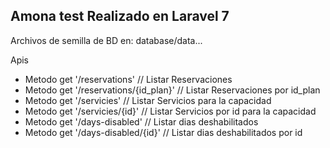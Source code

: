 ## Amona test Realizado en Laravel 7 

Archivos de semilla de BD en:
database/data...

Apis
- Metodo get '/reservations' // Listar Reservaciones 
- Metodo get '/reservations/{id_plan}' // Listar Reservaciones por id_plan
- Metodo get '/servicies' // Listar Servicios  para la capacidad
- Metodo get '/servicies/{id}' // Listar Servicios por id para la capacidad
- Metodo get '/days-disabled' // Listar dias deshabilitados
- Metodo get '/days-disabled/{id}' // Listar dias deshabilitados por id